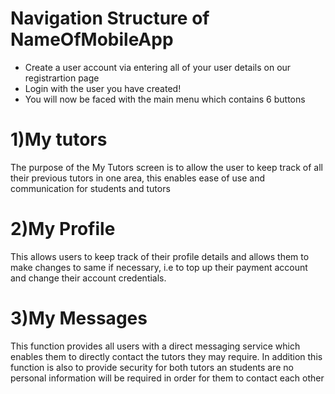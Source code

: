 # Navigation Structure of NameOfMobileApp

* Create a user account via entering all of your user details on our registrartion page
* Login with the user you have created!
* You will now be faced with the main menu which contains 6 buttons 

# 1)My tutors
The purpose of the My Tutors screen is to allow the user to keep track of all their previous tutors in one area, this enables ease of use and communication for students and tutors


# 2)My Profile
This allows users to keep track of their profile details and allows them to make changes to same if necessary, i.e to top up their payment account and change their account credentials.

# 3)My Messages
This function provides all users with a direct messaging service which enables them to directly contact the tutors they may require. In addition this function is also to provide security for both tutors an students are no personal information will be required in order for them to contact each other


